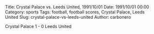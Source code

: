 Title: Crystal Palace vs. Leeds United, 1991/10/01
Date: 1991/10/01 00:00
Category: sports
Tags: football, football scores, Crystal Palace, Leeds United
Slug: crystal-palace-vs-leeds-united
Author: carbonero


Crystal Palace 1 - 0 Leeds United
